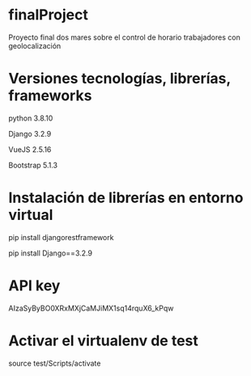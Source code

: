 # finalProject
Proyecto final dos mares sobre el control de horario trabajadores con geolocalización
# Versiones tecnologías, librerías, frameworks

python 3.8.10

Django 3.2.9

VueJS 2.5.16

Bootstrap 5.1.3

# Instalación de librerías en entorno virtual

pip install djangorestframework

pip install Django==3.2.9

# API key

AIzaSyByBO0XRxMXjCaMJiMX1sq14rquX6_kPqw

# Activar el virtualenv de test

source test/Scripts/activate

